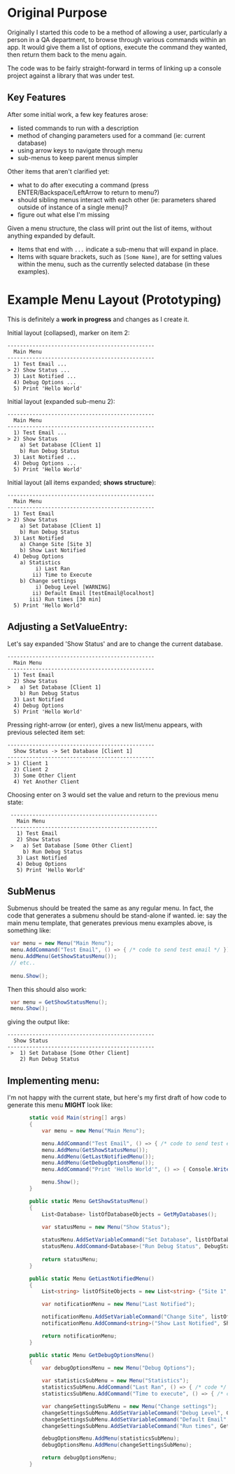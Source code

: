 # Original Purpose

Originally I started this code to be a method of allowing a user, particularly a person in a QA department, to browse through various commands within an app.   It would give them a list of options, execute the command they wanted, then return them back to the menu again.

The code was to be fairly straight-forward in terms of linking up a console project against a library that was under test.

## Key Features

After some initial work, a few key features arose:
* listed commands to run with a description
* method of changing parameters used for a command (ie: current database)
* using arrow keys to navigate through menu 
* sub-menus to keep parent menus simpler

Other items that aren't clarified yet:
* what to do after executing a command (press ENTER/Backspace/LeftArrow to return to menu?)
* should sibling menus interact with each other (ie: parameters shared outside of instance of a single menu)?
* figure out what else I'm missing

Given a menu structure, the class will print out the list of items, without anything expanded by default.  
* Items that end with ```...``` indicate a sub-menu that will expand in place.   
* Items with square brackets, such as ```[Some Name]```, are for setting values within the menu, such as the currently selected database (in these examples).

# Example Menu Layout (Prototyping)

This is definitely a **work in progress** and changes as I create it.

Initial layout (collapsed), marker on item 2:
 ```
 -----------------------------------------------
   Main Menu
 -----------------------------------------------
   1) Test Email ...
 > 2) Show Status ...
   3) Last Notified ...
   4) Debug Options ...
   5) Print 'Hello World'
```

Initial layout (expanded sub-menu 2):
 ```
-----------------------------------------------
   Main Menu
 -----------------------------------------------
   1) Test Email ...
 > 2) Show Status
     a) Set Database [Client 1]
	 b) Run Debug Status
   3) Last Notified ...
   4) Debug Options ...
   5) Print 'Hello World'
```

Initial layout (all items expanded; **shows structure**):
 ```
 -----------------------------------------------
   Main Menu
 -----------------------------------------------
   1) Test Email
 > 2) Show Status
     a) Set Database [Client 1]
	 b) Run Debug Status
   3) Last Notified
     a) Change Site [Site 3]
 	 b) Show Last Notified
   4) Debug Options
 	 a) Statistics
	      i) Last Ran
		 ii) Time to Execute
	 b) Change settings
	      i) Debug Level [WARNING]
		 ii) Default Email [testEmail@localhost]
	    iii) Run times [30 min]
   5) Print 'Hello World'
```

## Adjusting a SetValueEntry:

Let's say expanded 'Show Status' and are to change the current database.

 ```
 -----------------------------------------------
   Main Menu
 -----------------------------------------------
   1) Test Email
   2) Show Status
 >   a) Set Database [Client 1]
	 b) Run Debug Status
   3) Last Notified
   4) Debug Options
   5) Print 'Hello World'
```

Pressing right-arrow (or enter), gives a new list/menu appears, with previous selected item set:
 ```
 -----------------------------------------------
   Show Status -> Set Database [Client 1]
 -----------------------------------------------
 > 1) Client 1
   2) Client 2
   3) Some Other Client
   4) Yet Another Client
```

Choosing enter on 3 would set the value and return to the previous menu state:
```
 -----------------------------------------------
   Main Menu
 -----------------------------------------------
   1) Test Email
   2) Show Status
 >   a) Set Database [Some Other Client]
	 b) Run Debug Status
   3) Last Notified
   4) Debug Options
   5) Print 'Hello World'
```

## SubMenus

Submenus should be treated the same as any regular menu.  In fact, the code that generates a submenu should be stand-alone if wanted.   ie: say the main menu template, that generates previous menu examples above, is something like:

```csharp
 var menu = new Menu("Main Menu");  
 menu.AddCommand("Test Email", () => { /* code to send test email */ });
 menu.AddMenu(GetShowStatusMenu());
 // etc..
  
 menu.Show();
```

Then this should also work:

```csharp
 var menu = GetShowStatusMenu();  
 menu.Show();
```

giving the output like:
```
-----------------------------------------------
  Show Status
-----------------------------------------------
 >  1) Set Database [Some Other Client]
    2) Run Debug Status
```


## Implementing menu:

I'm not happy with the current state, but here's my first draft of how code to generate this menu **MIGHT** look like:

 ```csharp
        static void Main(string[] args)
        {
            var menu = new Menu("Main Menu");

            menu.AddCommand("Test Email", () => { /* code to send test email */ });
            menu.AddMenu(GetShowStatusMenu());
            menu.AddMenu(GetLastNotifiedMenu());
            menu.AddMenu(GetDebugOptionsMenu());
            menu.AddCommand("Print 'Hello World'", () => { Console.WriteLine("Hello World"); });

            menu.Show();
        }

        public static Menu GetShowStatusMenu()
        {
            List<Database> listOfDatabaseObjects = GetMyDatabases();                       // uses .ToString() to determine text to display in menu

            var statusMenu = new Menu("Show Status");
           
            statusMenu.AddSetVariableCommand("Set Database", listOfDatabaseObjects);
            statusMenu.AddCommand<Database>("Run Debug Status", DebugStatusFunction);      // essentially runs "DebugStatusFunction( listOfDatabaseObjects[selectedIndex] )"
            
            return statusMenu;
        }

        public static Menu GetLastNotifiedMenu()
        {
            List<string> listOfSiteObjects = new List<string> {"Site 1", "Site 2"};

            var notificationMenu = new Menu("Last Notified");

            notificationMenu.AddSetVariableCommand("Change Site", listOfSiteObjects);
            notificationMenu.AddCommand<string>("Show Last Notified", ShowLastNotifiedForSite);

            return notificationMenu;
        }

        public static Menu GetDebugOptionsMenu()
        {
            var debugOptionsMenu = new Menu("Debug Options");   

            var statisticsSubMenu = new Menu("Statistics");
            statisticsSubMenu.AddCommand("Last Ran", () => { /* code */ });
            statisticsSubMenu.AddCommand("Time to execute", () => { /* code */ });

            var changeSettingsSubMenu = new Menu("Change settings");
            changeSettingsSubMenu.AddSetVariableCommand("Debug Level", GetDebugLevels);
            changeSettingsSubMenu.AddSetVariableCommand("Default Email", GetDebugLevels);
            changeSettingsSubMenu.AddSetVariableCommand("Run times", GetAllowedRunTimes);

            debugOptionsMenu.AddMenu(statisticsSubMenu);
            debugOptionsMenu.AddMenu(changeSettingsSubMenu);

            return debugOptionsMenu;
        }
 ```

